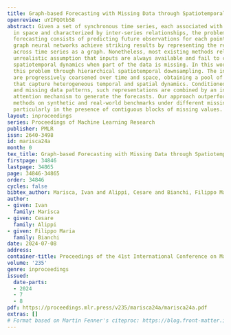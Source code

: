 ```yaml
---
title: Graph-based Forecasting with Missing Data through Spatiotemporal Downsampling
openreview: uYIFQOtb58
abstract: Given a set of synchronous time series, each associated with a sensor-point
  in space and characterized by inter-series relationships, the problem of spatiotemporal
  forecasting consists of predicting future observations for each point. Spatiotemporal
  graph neural networks achieve striking results by representing the relationships
  across time series as a graph. Nonetheless, most existing methods rely on the often
  unrealistic assumption that inputs are always available and fail to capture hidden
  spatiotemporal dynamics when part of the data is missing. In this work, we tackle
  this problem through hierarchical spatiotemporal downsampling. The input time series
  are progressively coarsened over time and space, obtaining a pool of representations
  that capture heterogeneous temporal and spatial dynamics. Conditioned on observations
  and missing data patterns, such representations are combined by an interpretable
  attention mechanism to generate the forecasts. Our approach outperforms state-of-the-art
  methods on synthetic and real-world benchmarks under different missing data distributions,
  particularly in the presence of contiguous blocks of missing values.
layout: inproceedings
series: Proceedings of Machine Learning Research
publisher: PMLR
issn: 2640-3498
id: marisca24a
month: 0
tex_title: Graph-based Forecasting with Missing Data through Spatiotemporal Downsampling
firstpage: 34846
lastpage: 34865
page: 34846-34865
order: 34846
cycles: false
bibtex_author: Marisca, Ivan and Alippi, Cesare and Bianchi, Filippo Maria
author:
- given: Ivan
  family: Marisca
- given: Cesare
  family: Alippi
- given: Filippo Maria
  family: Bianchi
date: 2024-07-08
address:
container-title: Proceedings of the 41st International Conference on Machine Learning
volume: '235'
genre: inproceedings
issued:
  date-parts:
  - 2024
  - 7
  - 8
pdf: https://proceedings.mlr.press/v235/marisca24a/marisca24a.pdf
extras: []
# Format based on Martin Fenner's citeproc: https://blog.front-matter.io/posts/citeproc-yaml-for-bibliographies/
---
```


